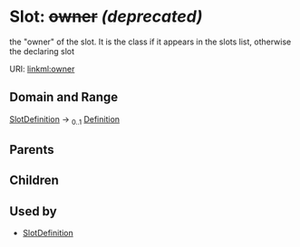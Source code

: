 
# Slot: ~~owner~~ _(deprecated)_


the "owner" of the slot. It is the class if it appears in the slots list, otherwise the declaring slot

URI: [linkml:owner](https://w3id.org/linkml/owner)


## Domain and Range

[SlotDefinition](SlotDefinition.md) &#8594;  <sub>0..1</sub> [Definition](Definition.md)

## Parents


## Children


## Used by

 * [SlotDefinition](SlotDefinition.md)
